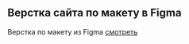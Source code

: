 ## Верстка сайта по макету в Figma
Верстка по макету из Figma [смотреть](https://artfront5.github.io/Site-Beauty/)

